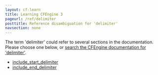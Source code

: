 ```yaml
---
layout: cf-learn
title: Learning CFEngine 3
pageurl: /ref/delimiter
posttitle: Reference disambiguation for 'delimiter'
navsection: none
---
```


The term 'delimiter' could refer to several sections in the documentation. Please choose one below, or
[search the CFEngine documentation for 'delimiter'](http://cfengine.com/docs/3.5/search.html?q=delimiter).

- [include_start_delimiter](http://cfengine.com/docs/3.5/reference-promise-types-files-edit_line.html#include_start_delimiter)
- [include_end_delimiter](http://cfengine.com/docs/3.5/reference-promise-types-files-edit_line.html#include_end_delimiter)

